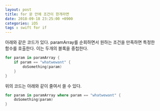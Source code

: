 ```yaml
---
layout: post
title: for 문 안에 조건이 한개라면
date: 2018-09-18 23:25:00 +0900
categories: iOS
tags : swift for if
---
```


아래와 같은 코드가 있다. paramArray를 순회하면서 원하는 조건을 만족하면 특정한 함수를 호출한다. 이는 두개의 블록을 중첩한다.

```swift
for param in paramArray {
	if param == "whatwewant" {
		doSomething(param)
	}
}
```

위의 코드는 아래와 같이 줄여서 쓸 수 있다.
```swift
for param in paramArray where param == "whatwewant" {
	doSomething(param)
}
```
